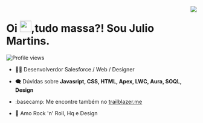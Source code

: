 <img align="right" src="https://ovnicode.000webhostapp.com/card-julio.png">
<h1 align="left">Oi <img src="https://raw.githubusercontent.com/kaueMarques/kaueMarques/master/hi.gif" height="30px">,tudo massa?! Sou Julio Martins.</h1>
<p align="left"> <img src="https://komarev.com/ghpvc/?username=jucezar&color=blue" alt="Profile views" /> </p>
 
- :technologist: Desenvolverdor Salesforce / Web / Designer

- :left_speech_bubble: Dúvidas sobre **Javasript, CSS, HTML, Apex, LWC, Aura, SOQL, Design**
- :basecamp: Me encontre também no [trailblazer.me](https://trailblazer.me/id/jmartins1984)
- :metal: Amo Rock 'n' Roll, Hq e Design

<!---
jucezar/jucezar is a ✨ special ✨ repository because its `README.md` (this file) appears on your GitHub profile.
You can click the Preview link to take a look at your changes.
--->
